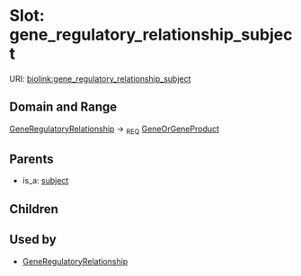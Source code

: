 
# Slot: gene_regulatory_relationship_subject




URI: [biolink:gene_regulatory_relationship_subject](https://w3id.org/biolink/vocab/gene_regulatory_relationship_subject)


## Domain and Range

[GeneRegulatoryRelationship](GeneRegulatoryRelationship.md) ->  <sub>REQ</sub> [GeneOrGeneProduct](GeneOrGeneProduct.md)

## Parents

 *  is_a: [subject](subject.md)

## Children


## Used by

 * [GeneRegulatoryRelationship](GeneRegulatoryRelationship.md)
